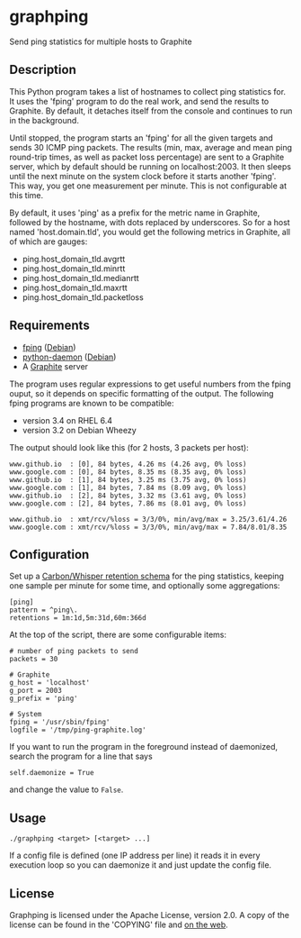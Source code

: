 graphping
=========

Send ping statistics for multiple hosts to Graphite

Description
-----------

This Python program takes a list of hostnames to collect ping statistics for.
It uses the 'fping' program to do the real work, and send the results to
Graphite. By default, it detaches itself from the console and continues to run
in the background.

Until stopped, the program starts an 'fping' for all the given targets and sends
30 ICMP ping packets. The results (min, max, average and mean ping round-trip
times, as well as packet loss percentage) are sent to a Graphite server, which
by default should be running on localhost:2003. It then sleeps until the next
minute on the system clock before it starts another 'fping'. This way, you get
one measurement per minute. This is not configurable at this time.

By default, it uses 'ping' as a prefix for the metric name in Graphite,
followed by the hostname, with dots replaced by underscores. So for a host
named 'host.domain.tld', you would get the following metrics in Graphite, all
of which are gauges:

* ping.host_domain_tld.avgrtt
* ping.host_domain_tld.minrtt
* ping.host_domain_tld.medianrtt
* ping.host_domain_tld.maxrtt
* ping.host_domain_tld.packetloss

Requirements
------------

* [fping](http://www.fping.org/) ([Debian](http://packages.debian.org/wheezy/fping))
* [python-daemon](https://pypi.python.org/pypi/python-daemon/) ([Debian](http://packages.debian.org/wheezy/python-daemon))
* A [Graphite](http://graphite.wikidot.com/) server

The program uses regular expressions to get useful numbers from the fping ouput, so
it depends on specific formatting of the output. The following fping programs are
known to be compatible:

* version 3.4 on RHEL 6.4
* version 3.2 on Debian Wheezy

The output should look like this (for 2 hosts, 3 packets per host):

```
www.github.io  : [0], 84 bytes, 4.26 ms (4.26 avg, 0% loss)
www.google.com : [0], 84 bytes, 8.35 ms (8.35 avg, 0% loss)
www.github.io  : [1], 84 bytes, 3.25 ms (3.75 avg, 0% loss)
www.google.com : [1], 84 bytes, 7.84 ms (8.09 avg, 0% loss)
www.github.io  : [2], 84 bytes, 3.32 ms (3.61 avg, 0% loss)
www.google.com : [2], 84 bytes, 7.86 ms (8.01 avg, 0% loss)

www.github.io  : xmt/rcv/%loss = 3/3/0%, min/avg/max = 3.25/3.61/4.26
www.google.com : xmt/rcv/%loss = 3/3/0%, min/avg/max = 7.84/8.01/8.35
```

Configuration
-------------

Set up a [Carbon/Whisper retention schema](http://graphite.readthedocs.org/en/latest/config-carbon.html)
for the ping statistics, keeping one sample per minute for some time, and
optionally some aggregations:

```
[ping]
pattern = ^ping\.
retentions = 1m:1d,5m:31d,60m:366d
```

At the top of the script, there are some configurable items:

```
# number of ping packets to send
packets = 30

# Graphite
g_host = 'localhost'
g_port = 2003
g_prefix = 'ping'

# System
fping = '/usr/sbin/fping'
logfile = '/tmp/ping-graphite.log'
```

If you want to run the program in the foreground instead of daemonized, search
the program for a line that says

```
self.daemonize = True
```

and change the value to `False`.

Usage
-----

`./graphping <target> [<target> ...]`

If a config file is defined (one IP address per line) it reads it in every execution loop so you can daemonize it and just update the config file.

License
-------

Graphping is licensed under the Apache License, version 2.0.  A copy of the
license can be found in the 'COPYING' file and
[on the web](http://www.apache.org/licenses/LICENSE-2.0).
